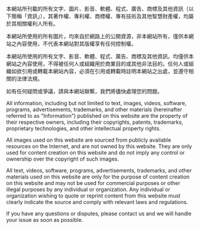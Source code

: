 本網站所刊載的所有文字、圖片、影音、軟體、程式、廣告、商標及其他資訊（以下簡稱「資訊」），其著作權、專利權、商標權、專有技術及其他智慧財產權，均屬於其相關權利人所有。

本網站所使用的所有圖片，均來自於網路上的公開資源，非本網站所有，僅供本網站之內容使用，不代表本網站對其版權享有任何控制權。

本網站所使用的所有文字、影音、軟體、程式、廣告、商標及其他資訊，均僅供本網站之內容使用，不得被任何人或組織用於商業目的或其他非法目的。任何人或組織如欲引用或轉載本網站內容，必須在引用或轉載時註明本網站之出處，並遵守相關的法律法規。

如有任何疑問或爭議，請與本網站聯繫，我們將儘快處理您的問題。

All information, including but not limited to text, images, videos, software, programs, advertisements, trademarks, and other materials (hereinafter referred to as "Information") published on this website are the property of their respective owners, including their copyrights, patents, trademarks, proprietary technologies, and other intellectual property rights.

All images used on this website are sourced from publicly available resources on the Internet, and are not owned by this website. They are only used for content creation on this website and do not imply any control or ownership over the copyright of such images.

All text, videos, software, programs, advertisements, trademarks, and other materials used on this website are only for the purpose of content creation on this website and may not be used for commercial purposes or other illegal purposes by any individual or organization. Any individual or organization wishing to quote or reprint content from this website must clearly indicate the source and comply with relevant laws and regulations.

If you have any questions or disputes, please contact us and we will handle your issue as soon as possible.

